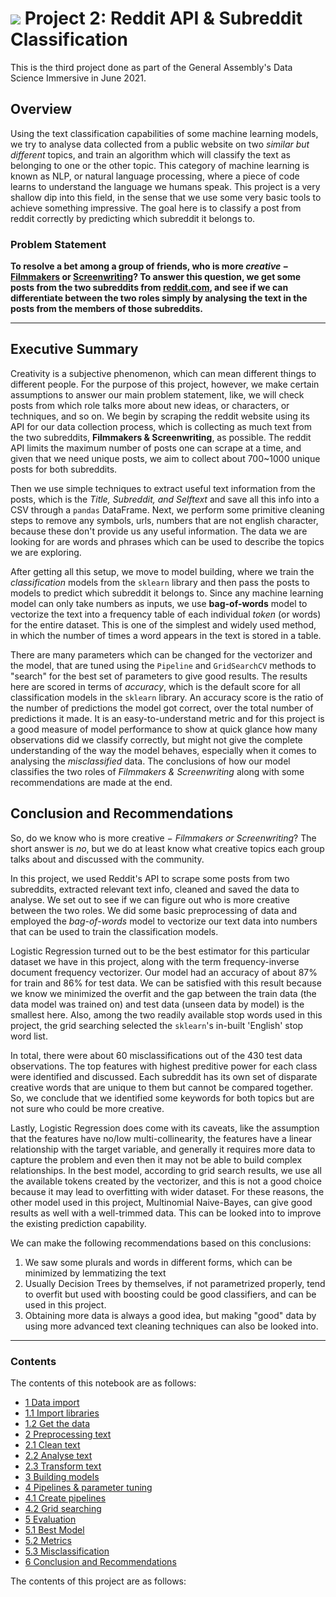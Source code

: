 # ![](https://ga-dash.s3.amazonaws.com/production/assets/logo-9f88ae6c9c3871690e33280fcf557f33.png) Project 2: Reddit API & Subreddit Classification

This is the third project done as part of the General Assembly's Data Science Immersive in June 2021.

## Overview

Using the text classification capabilities of some machine learning models, we try to analyse data collected from a public website on two _similar but different_ topics, and train an algorithm which will classify the text as belonging to one or the other topic. This category of machine learning is known as NLP, or natural language processing, where a piece of code learns to understand the language we humans speak. This project is a very shallow dip into this field, in the sense that we use some very basic tools to achieve something impressive. The goal here is to classify a post from reddit correctly by predicting which subreddit it belongs to.


### Problem Statement

**To resolve a bet among a group of friends, who is more _creative_ $-$ [Filmmakers](https://www.reddit.com/r/Filmmakers/) or [Screenwriting](https://www.reddit.com/r/Screenwriting/)? To answer this question, we get some posts from the two subreddits from [reddit.com](https://www.reddit.com/), and see if we can differentiate between the two roles simply by analysing the text in the posts from the members of those subreddits.**

---

## Executive Summary

Creativity is a subjective phenomenon, which can mean different things to different people. For the purpose of this project, however, we make certain assumptions to answer our main problem statement, like, we will check posts from which role talks more about new ideas, or characters, or techniques, and so on. We begin by scraping the reddit website using its API for our data collection process, which is collecting as much text from the two subreddits, **Filmmakers & Screenwriting**, as possible. The reddit API limits the maximum number of posts one can scrape at a time, and given that we need unique posts, we aim to collect about 700~1000 unique posts for both subreddits.

Then we use simple techniques to extract useful text information from the posts, which is the _Title, Subreddit, and Selftext_ and save all this info into a CSV through a `pandas` DataFrame. Next, we perform some primitive cleaning steps to remove any symbols, urls, numbers that are not english character, because these don't provide us any useful information. The data we are looking for are words and phrases which can be used to describe the topics we are exploring.

After getting all this setup, we move to model building, where we train the _classification_ models from the `sklearn` library and then pass the posts to models to predict which subreddit it belongs to. Since any machine learning model can only take numbers as inputs, we use **bag-of-words** model to vectorize the text into a frequency table of each individual _token_ (or words) for the entire dataset. This is one of the simplest and widely used method, in which the number of times a word appears in the text is stored in a table.

There are many parameters which can be changed for the vectorizer and the model, that are tuned using the `Pipeline` and `GridSearchCV` methods to "search" for the best set of parameters to give good results. The results here are scored in terms of _accuracy_, which is the default score for all classification models in the `sklearn` library. An accuracy score is the ratio of the number of predictions the model got correct, over the total number of predictions it made. It is an easy-to-understand metric and for this project is a good measure of model performance to show at quick glance how many observations did we classify correctly, but might not give the complete understanding of the way the model behaves, especially when it comes to analysing the _misclassified_ data. The conclusions of how our model classifies the two roles of _Filmmakers & Screenwriting_ along with some recommendations are made at the end.

## Conclusion and Recommendations

So, do we know who is more creative $-$ _Filmmakers or Screenwriting_? The short answer is _no_, but we do at least know what creative topics each group talks about and discussed with the community.

In this project, we used Reddit's API to scrape some posts from two subreddits, extracted relevant text info, cleaned and saved the data to analyse. We set out to see if we can figure out who is more creative between the two roles. We did some basic preprocessing of data and employed the _bag-of-words_ model to vectorize our text data into numbers that can be used to train the classification models.

Logistic Regression turned out to be the best estimator for this particular dataset we have in this project, along with the term frequency-inverse document frequency vectorizer. Our model had an accuracy of about 87% for train and 86% for test data. We can be satisfied with this result because we know we minimized the overfit and the gap between the train data (the data model was trained on) and test data (unseen data by model) is the smallest here. Also, among the two readily available stop words used in this project, the grid searching selected the `sklearn`'s in-built 'English' stop word list.

In total, there were about 60 misclassifications out of the 430 test data observations. The top features with highest preditive power for each class were identified and discussed. Each subreddit has its own set of disparate creative words that are unique to them but cannot be compared together. So, we conclude that we identified some keywords for both topics but are not sure who could be more creative.

Lastly, Logistic Regression does come with its caveats, like the assumption that the features have no/low multi-collinearity, the features have a linear relationship with the target variable, and generally it requires more data to capture the problem and even then it may not be able to build complex relationships. In the best model, according to grid search results, we use all the available tokens created by the vectorizer, and this is not a good choice because it may lead to overfitting with wider dataset. For these reasons, the other model used in this project, Multinomial Naive-Bayes, can give good results as well with a well-trimmed data. This can be looked into to improve the existing prediction capability.

We can make the following recommendations based on this conclusions:
1. We saw some plurals and words in different forms, which can be minimized by lemmatizing the text
2. Usually Decision Trees by themselves, if not parametrized properly, tend to overfit but used with boosting could be good classifiers, and can be used in this project.
3. Obtaining more data is always a good idea, but making "good" data by using more advanced text cleaning techniques can also be looked into.

---

### Contents

The contents of this notebook are as follows:

- [1 Data import](#1-Data-import)
 - [1.1 Import libraries](#1.1-Import-libraries)
 - [1.2 Get the data](#1.2-Get-the-data)
- [2 Preprocessing text](#2-Preprocessing-text)
 - [2.1 Clean text](#2.1-Clean-text)
 - [2.2 Analyse text](#2.2-Analyse-text)
 - [2.3 Transform text](#2.3-Transform-text)
- [3 Building models](#3-Building-models)
- [4 Pipelines & parameter tuning](#4-Pipelines-&-parameter-tuning)
 - [4.1 Create pipelines](#4.1-Create-pipelines)
 - [4.2 Grid searching](#4.2-Grid-searching)
- [5 Evaluation](#5-Evaluation)
 - [5.1 Best Model](#5.1-Best-Model)
 - [5.2 Metrics](#5.2-Metrics)
 - [5.3 Misclassification](#5.3-Misclassification)
- [6 Conclusion and Recommendations](#6-Conclusion-and-Recommendations) 


The contents of this project are as follows:
